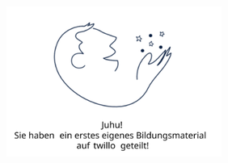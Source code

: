 <figure>
    <img src="images/Motivationsjubel_Aufgabe_b.svg" alt="Abb. 1: Motivationsjubel - Sie haben ein erstes mal ein Material bei twillo eingestellt und geteilt!" titel="Abb. 1: Motivationsjubel - Sie haben ein erstes mal ein Material bei twillo eingestellt und geteilt!"/>
</figure>
